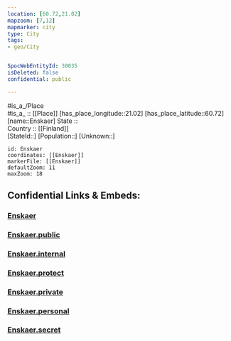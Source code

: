 ```yaml
---
location: [60.72,21.02] 
mapzoom: [7,12] 
mapmarker: city 
type: City
tags:
- geo/City


SpocWebEntityId: 30035
isDeleted: false
confidential: public

---
```

#is_a_/Place  
#is_a_ :: [[Place]] 
[has_place_longitude::21.02] 
[has_place_latitude::60.72] 
[name::Enskaer] 
State ::  
Country :: [[Finland]]  
[StateId::] 
[Population::] 
[Unknown::] 


```leaflet
id: Enskaer
coordinates: [[Enskaer]] 
markerFile: [[Enskaer]] 
defaultZoom: 11 
maxZoom: 18
```


## Confidential Links & Embeds: 

### [Enskaer](/_Standards/Earth/Continent/Europe/Europe~North/Finland/Provinces~Finland/Western_Finland/counties~Western_Finland/Finland_Proper/City/Enskaer.md) 

### [Enskaer.public](/_public/Earth/Continent/Europe/Europe~North/Finland/Provinces~Finland/Western_Finland/counties~Western_Finland/Finland_Proper/City/Enskaer.public.md) 

### [Enskaer.internal](/_internal/Earth/Continent/Europe/Europe~North/Finland/Provinces~Finland/Western_Finland/counties~Western_Finland/Finland_Proper/City/Enskaer.internal.md) 

### [Enskaer.protect](/_protect/Earth/Continent/Europe/Europe~North/Finland/Provinces~Finland/Western_Finland/counties~Western_Finland/Finland_Proper/City/Enskaer.protect.md) 

### [Enskaer.private](/_private/Earth/Continent/Europe/Europe~North/Finland/Provinces~Finland/Western_Finland/counties~Western_Finland/Finland_Proper/City/Enskaer.private.md) 

### [Enskaer.personal](/_personal/Earth/Continent/Europe/Europe~North/Finland/Provinces~Finland/Western_Finland/counties~Western_Finland/Finland_Proper/City/Enskaer.personal.md) 

### [Enskaer.secret](/_secret/Earth/Continent/Europe/Europe~North/Finland/Provinces~Finland/Western_Finland/counties~Western_Finland/Finland_Proper/City/Enskaer.secret.md)

